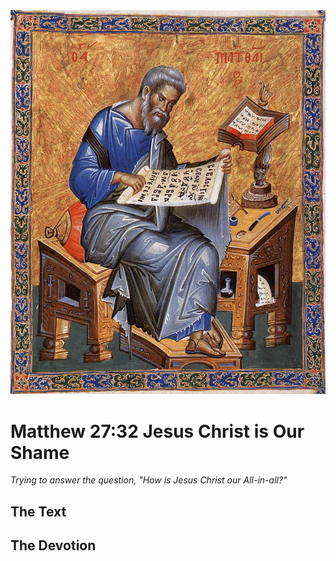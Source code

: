 <img class="intro-right" src="art-matthew.jpg">

# Matthew 27:32 Jesus Christ is Our Shame

*Trying to answer the question, "How is Jesus Christ our All-in-all?"*

## The Text

## The Devotion